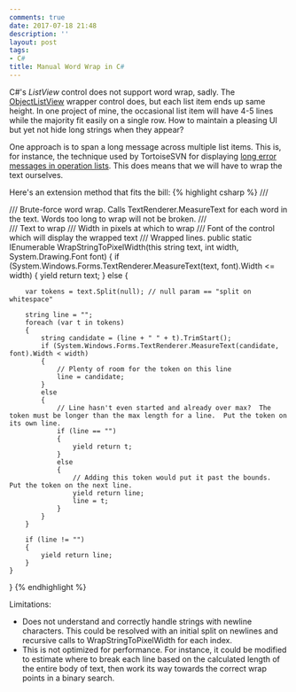 ```yaml
---
comments: true
date: 2017-07-18 21:48
description: ''
layout: post
tags:
- C#
title: Manual Word Wrap in C#
---
```

C#'s *ListView* control does not support word wrap, sadly.  The [ObjectListView](http://objectlistview.sourceforge.net/cs/index.html) wrapper control does, but each list item ends up same height.  In one project of mine, the occasional list item will have 4-5 lines while the majority fit easily on a single row.  How to maintain a pleasing UI but yet not hide long strings when they appear?

One approach is to span a long message across multiple list items.  This is, for instance, the technique used by TortoiseSVN for displaying [long error messages in operation lists](https://www.google.com/search?tbm=isch&q=tortoisesvn+error).  This does means that we will have to wrap the text ourselves.

Here's an extension method that fits the bill:
{% highlight csharp %}
/// <summary>
/// Brute-force word wrap.  Calls TextRenderer.MeasureText for each word in the text.  Words too long to wrap will not be broken.
/// </summary>
/// <param name="text">Text to wrap</param>
/// <param name="width">Width in pixels at which to wrap</param>
/// <param name="font">Font of the control which will display the wrapped text</param>
/// <returns>Wrapped lines.</returns>
public static IEnumerable<string> WrapStringToPixelWidth(this string text, int width, System.Drawing.Font font)
{
    if (System.Windows.Forms.TextRenderer.MeasureText(text, font).Width <= width)
    {
        yield return text;
    }
    else
    {

        var tokens = text.Split(null); // null param == "split on whitespace"

        string line = "";
        foreach (var t in tokens)
        {
            string candidate = (line + " " + t).TrimStart();
            if (System.Windows.Forms.TextRenderer.MeasureText(candidate, font).Width < width)
            {
                // Plenty of room for the token on this line
                line = candidate;
            }
            else
            {
                // Line hasn't even started and already over max?  The token must be longer than the max length for a line.  Put the token on its own line.
                if (line == "")
                {
                    yield return t;
                }
                else
                {
                    // Adding this token would put it past the bounds.  Put the token on the next line.
                    yield return line;
                    line = t;
                }
            }
        }

        if (line != "")
        {
            yield return line;
        }
    }
}
{% endhighlight %}

Limitations:
- Does not understand and correctly handle strings with newline characters.  This could be resolved with an initial split on newlines and recursive calls to WrapStringToPixelWidth for each index.
- This is not optimized for performance.  For instance, it could be modified to estimate where to break each line based on the calculated length of the entire body of text, then work its way towards the correct wrap points in a binary search.